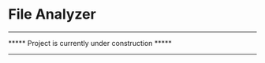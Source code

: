 # File Analyzer 
***************************************************
***** Project is currently under construction *****
***************************************************
